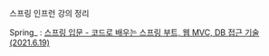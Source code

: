 스프링 인프런 강의 정리

Spring_ : <a href="https://www.inflearn.com/course/%EC%8A%A4%ED%94%84%EB%A7%81-%EC%9E%85%EB%AC%B8-%EC%8A%A4%ED%94%84%EB%A7%81%EB%B6%80%ED%8A%B8/" rel="nofollow">스프링 입문 - 코드로 배우는 스프링 부트, 웹 MVC, DB 접근 기술(2021.6.19)</a>
